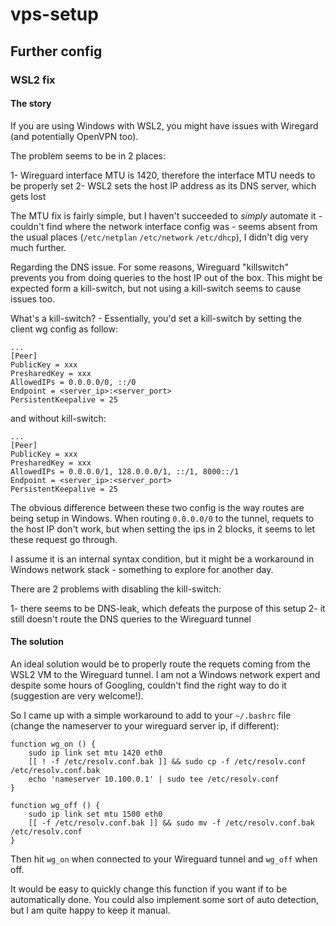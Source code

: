 # vps-setup

## Further config

### WSL2 fix

#### The story

If you are using Windows with WSL2, you might have issues with Wiregard (and potentially OpenVPN too).

The problem seems to be in 2 places:

1- Wireguard interface MTU is 1420, therefore the interface MTU needs to be properly set
2- WSL2 sets the host IP address as its DNS server, which gets lost

The MTU fix is fairly simple, but I haven't succeeded to *simply* automate it - couldn't find where the network interface config was - seems absent from the usual places (`/etc/netplan` `/etc/network` `/etc/dhcp`), I didn't dig very much further.

Regarding the DNS issue. For some reasons, Wireguard "killswitch" prevents you from doing queries to the host IP out of the box. This might be expected form a kill-switch, but not using a kill-switch seems to cause issues too.

What's a kill-switch? - Essentially, you'd set a kill-switch by setting the client wg config as follow:

```
...
[Peer]
PublicKey = xxx
PresharedKey = xxx
AllowedIPs = 0.0.0.0/0, ::/0
Endpoint = <server_ip>:<server_port>
PersistentKeepalive = 25
```

and without kill-switch:

```
...
[Peer]
PublicKey = xxx
PresharedKey = xxx
AllowedIPs = 0.0.0.0/1, 128.0.0.0/1, ::/1, 8000::/1
Endpoint = <server_ip>:<server_port>
PersistentKeepalive = 25
```

The obvious difference between these two config is the way routes are being setup in Windows. When routing `0.0.0.0/0` to the tunnel, requets to the host IP don't work, but when setting the ips in 2 blocks, it seems to let these request go through.

I assume it is an internal syntax condition, but it might be a workaround in Windows network stack - something to explore for another day.

There are 2 problems with disabling the kill-switch:

1- there seems to be DNS-leak, which defeats the purpose of this setup
2- it still doesn't route the DNS queries to the Wireguard tunnel

#### The solution

An ideal solution would be to properly route the requets coming from the WSL2 VM to the Wireguard tunnel. I am not a Windows network expert and despite some hours of Googling, couldn't find the right way to do it (suggestion are very welcome!).

So I came up with a simple workaround to add to your `~/.bashrc` file (change the nameserver to your wireguard server ip, if different):

```
function wg_on () {
    sudo ip link set mtu 1420 eth0
    [[ ! -f /etc/resolv.conf.bak ]] && sudo cp -f /etc/resolv.conf /etc/resolv.conf.bak
    echo 'nameserver 10.100.0.1' | sudo tee /etc/resolv.conf
}

function wg_off () {
    sudo ip link set mtu 1500 eth0
    [[ -f /etc/resolv.conf.bak ]] && sudo mv -f /etc/resolv.conf.bak /etc/resolv.conf
}
```

Then hit `wg_on` when connected to your Wireguard tunnel and `wg_off` when off.

It would be easy to quickly change this function if you want if to be automatically done. You could also implement some sort of auto detection, but I am quite happy to keep it manual.
